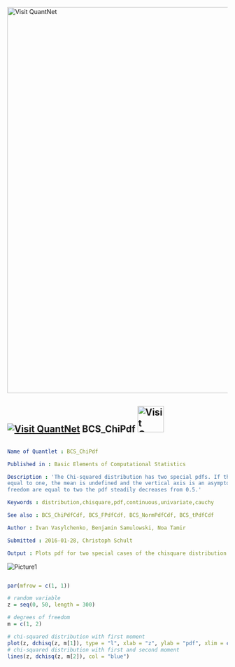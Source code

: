 
[<img src="https://github.com/QuantLet/Styleguide-and-FAQ/blob/master/pictures/banner.png" width="880" alt="Visit QuantNet">](http://quantlet.de/index.php?p=info)

## [<img src="https://github.com/QuantLet/Styleguide-and-Validation-procedure/blob/master/pictures/qloqo.png" alt="Visit QuantNet">](http://quantlet.de/) **BCS_ChiPdf** [<img src="https://github.com/QuantLet/Styleguide-and-Validation-procedure/blob/master/pictures/QN2.png" width="60" alt="Visit QuantNet 2.0">](http://quantlet.de/d3/ia)

```yaml

Name of Quantlet : BCS_ChiPdf

Published in : Basic Elements of Computational Statistics

Description : 'The Chi-squared distribution has two special pdfs. If the degrees of freedom are
equal to one, the mean is undefined and the vertical axis is an asymptote. If the degrees of
freedom are equal to two the pdf steadily decreases from 0.5.'

Keywords : distribution,chisquare,pdf,continuous,univariate,cauchy

See also : BCS_ChiPdfCdf, BCS_FPdfCdf, BCS_NormPdfCdf, BCS_tPdfCdf

Author : Ivan Vasylchenko, Benjamin Samulowski, Noa Tamir

Submitted : 2016-01-28, Christoph Schult

Output : Plots pdf for two special cases of the chisquare distribution.

```

![Picture1](BCS_ChiPdf.png)


```r

par(mfrow = c(1, 1))

# random variable
z = seq(0, 50, length = 300)

# degrees of freedom
m = c(1, 2)

# chi-squared distribution with first moment
plot(z, dchisq(z, m[1]), type = "l", xlab = "z", ylab = "pdf", xlim = c(0, 10), xaxs = "i", yaxs = "i")
# chi-squared distribution with first and second moment
lines(z, dchisq(z, m[2]), col = "blue")
```
